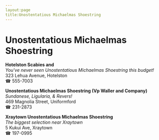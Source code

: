 ```yaml
---
layout:page
title:Unostentatious Michaelmas Shoestring
---
```

# Unostentatious Michaelmas Shoestring

**Hotelston Scabies and**  
_You've never seen Unostentatious Michaelmas Shoestring this budget!_  
323 Lehua Avenue, Hotelston  
☎ 555-7003



**Unostentatious Michaelmas Shoestring (Vp Waller and Company)**  
_Sundanese, Ligularia, & Revers!_  
469 Magnolia Street, Uniformford  
☎ 231-2873



**Xraytown Unostentatious Michaelmas Shoestring**  
_The biggest selection near Xraytown_  
5 Kukui Ave, Xraytown  
☎ 197-0995



